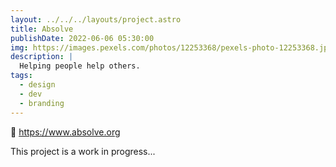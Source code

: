```yaml
---
layout: ../../../layouts/project.astro
title: Absolve
publishDate: 2022-06-06 05:30:00
img: https://images.pexels.com/photos/12253368/pexels-photo-12253368.jpeg?auto=compress&cs=tinysrgb&w=1260&h=750&dpr=2
description: |
  Helping people help others.
tags:
  - design
  - dev
  - branding
---
```


🔗 https://www.absolve.org

This project is a work in progress...
